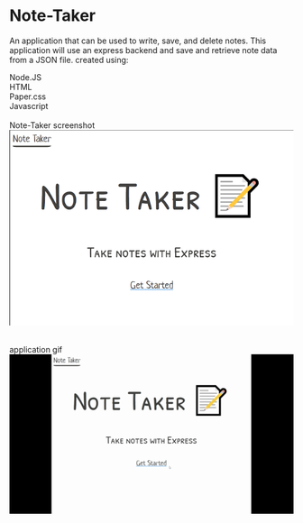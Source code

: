 # Note-Taker


An application that can be used to write, save, and delete notes.
This application will use an express backend and save and retrieve note data from a JSON file.
created using:
<br>

Node.JS
<br>
HTML
<br>
Paper.css
<br>
Javascript
<br>
<br>
Note-Taker screenshot
<br>
![screenshot ](Develop/public/assets/images/notetaker.jpg)
<br>
<br>



application gif
<br>
![gif](Develop/public/assets/images/notetaker.gif)
